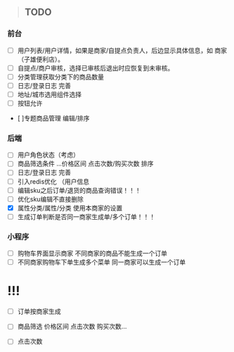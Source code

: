 >## TODO

### 前台
- [ ] 用户列表/用户详情，如果是商家/自提点负责人，后边显示具体信息，如 商家（子雄便利店）。
- [ ] 自提点/商户审核，选择已审核后退出时应恢复到未审核。
- [ ] 分类管理获取分类下的商品数量
- [ ] 日志/登录日志 完善
- [ ] 地址/城市选用组件选择
- [ ] 按钮允许
- [ ]专题商品管理 编辑/排序

### 后端
- [ ]  用户角色状态（考虑）
- [ ]  商品筛选条件 ...价格区间 点击次数/购买次数 排序
- [ ] 日志/登录日志 完善
- [ ] 引入redis优化 （用户信息
- [ ] 编辑sku之后订单/退货的商品查询错误！！！
- [ ] 优化sku编辑不直接删除
- [x] 属性分类/属性/分类 使用本商家的设置
- [ ] 生成订单判断是否同一商家生成单/多个订单！！！

### 小程序
- [ ] 购物车界面显示商家 不同商家的商品不能生成一个订单
- [ ] 不同商家购物车下单生成多个菜单 同一商家可以生成一个订单

# !!!
- [ ] 订单按商家生成
- [ ] 商品筛选 价格区间 点击次数 购买次数...
- [ ] 点击次数  

